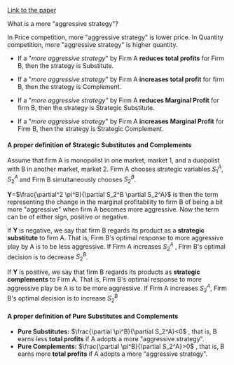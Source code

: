 [Link to the paper](https://www.jstor.org/stable/1832005) 


What is a more "aggressive strategy"?

In Price competition, more "aggressive strategy" is lower price.
In Quantity competition, more "aggressive strategy" is higher quantity. 

- If a "*more aggressive strategy*" by Firm A **reduces total profits** for Firm B, then the strategy is Substitute. 
- If a "*more aggressive strategy*" by Firm A **increases total profit** for firm B, then the strategy is Complement. 

- If a "*more aggressive strategy"* by Firm A **reduces Marginal Profit** for firm B, then the strategy is Strategic Substitute.
- If a "*more aggressive strategy*" by Firm A **increases Marginal Profit** for Firm B, then the strategy is Strategic Complement. 

#### A proper definition of Strategic Substitutes and Complements

Assume that firm A is monopolist in one market, market 1, and a duopolist with B in another market, market 2. 
Firm A chooses strategic variables $S_1^A, S_2^A$ and Firm B simultaneously chooses $S_2^B$. 

$\mathbf{Y}$=$\frac{\partial^2 \pi^B}{\partial S_2^B \partial S_2^A}$  is then the term representing the change in the marginal profitability to firm B of being a bit more "aggressive" when firm A becomes more aggressive. Now the term can be of either sign, positive or negative. 

If  $\mathbf{Y}$ is negative, we say that firm B regards its product as a **strategic substitute** to firm A. That is, Firm B's optimal response to more aggressive play by A is to be less aggressive. If Firm A increases $S_2^A$ , Firm B's optimal decision is to decrease $S_2^B$. 

If $\mathbf{Y}$ is positive, we say that firm B regards its products as **strategic complements** to Firm A. That is, Firm B's optimal response to more aggressive play be A is to be more aggressive. If Firm A increases $S_2^A$, Firm B's optimal decision is to increase $S_2^B$

#### A proper definition of Pure Substitutes and Complements

- **Pure Substitutes:** $\frac{\partial \pi^B}{\partial S_2^A}<0$ , that is, B earns less **total profits** if A adopts a more "aggressive strategy".
-  **Pure Complements:** $\frac{\partial \pi^B}{\partial S_2^A}>0$ , that is, B earns more **total profits** if A adopts a more "aggressive strategy".